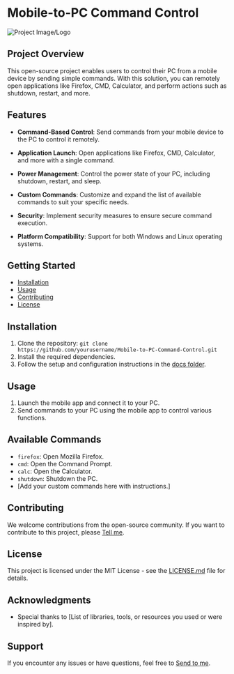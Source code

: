 # Mobile-to-PC Command Control

![Project Image/Logo](insert_image_url_here)

## Project Overview

This open-source project enables users to control their PC from a mobile device by sending simple commands. With this solution, you can remotely open applications like Firefox, CMD, Calculator, and perform actions such as shutdown, restart, and more.

## Features

- **Command-Based Control**: Send commands from your mobile device to the PC to control it remotely.

- **Application Launch**: Open applications like Firefox, CMD, Calculator, and more with a single command.

- **Power Management**: Control the power state of your PC, including shutdown, restart, and sleep.

- **Custom Commands**: Customize and expand the list of available commands to suit your specific needs.

- **Security**: Implement security measures to ensure secure command execution.

- **Platform Compatibility**: Support for both Windows and Linux operating systems.

## Getting Started

- [Installation](#installation)
- [Usage](#usage)
- [Contributing](#contributing)
- [License](#license)

## Installation

1. Clone the repository: `git clone https://github.com/yourusername/Mobile-to-PC-Command-Control.git`
2. Install the required dependencies.
3. Follow the setup and configuration instructions in the [docs folder](docs/).

## Usage

1. Launch the mobile app and connect it to your PC.
2. Send commands to your PC using the mobile app to control various functions.

## Available Commands

- `firefox`: Open Mozilla Firefox.
- `cmd`: Open the Command Prompt.
- `calc`: Open the Calculator.
- `shutdown`: Shutdown the PC.
- [Add your custom commands here with instructions.]

## Contributing

We welcome contributions from the open-source community. If you want to contribute to this project, please  [Tell me](https://www.linkedin.com/in/abdullah-abdelhakeem-3b5338116/).

## License

This project is licensed under the MIT License - see the [LICENSE.md](LICENSE.md) file for details.

## Acknowledgments

- Special thanks to [List of libraries, tools, or resources you used or were inspired by].

## Support

If you encounter any issues or have questions, feel free to [Send to me](https://www.linkedin.com/in/abdullah-abdelhakeem-3b5338116/).
